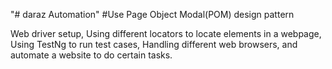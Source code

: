 "# daraz Automation"
#Use Page Object Modal(POM) design pattern

Web driver setup, Using different locators to locate elements in a webpage, Using TestNg to run test cases, Handling different web browsers, and automate a website to do certain tasks.
